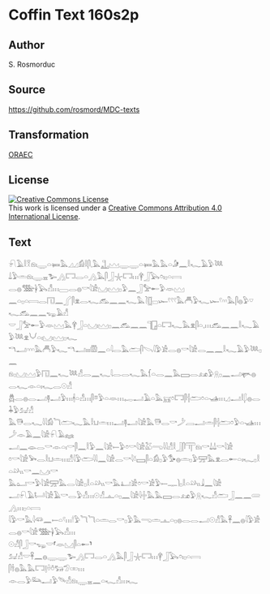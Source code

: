 # Coffin Text 160s2p

## Author

S. Rosmorduc

## Source

https://github.com/rosmord/MDC-texts

## Transformation

[ORAEC](https://oraec.github.io/)

## License

<a rel="license" href="http://creativecommons.org/licenses/by/4.0/"><img alt="Creative Commons License" style="border-width:0" src="https://i.creativecommons.org/l/by/4.0/88x31.png" /></a><br />This work is licensed under a <a rel="license" href="http://creativecommons.org/licenses/by/4.0/">Creative Commons Attribution 4.0 International License</a>.

## Text

𓍯𓄿𓎛𓎝𓁶𓏤𓇾𓏏𓍃𓅓𓈎𓈎𓀁𓎛𓋴𓈒𓅓𓊻𓈉𓇾𓇾𓏏𓍃𓅓𓅓𓏏𓀏𓈖𓎛𓆑𓄿𓅱𓆙<br>
𓍑𓅱𓏛𓁶𓏤𓇾𓈇𓅧𓂻𓉐𓂋𓏏𓂻𓅓𓋴𓃀𓇼𓉐𓏥𓋁𓃀𓅂𓏌𓏤𓊪𓏏𓇯<br>
𓂋𓐍𓅢𓋀𓅂𓀭𓏥𓈀𓂋𓐍𓎡𓇋𓀀𓈋𓏤𓈉𓊪𓅱𓈖𓃀𓅡𓄡𓅱𓁺𓈉<br>
𓈖𓏏𓊪𓏏𓇯𓂋𓉔𓈖𓂾𓋴𓁷𓂋𓆑𓃹𓈖𓈖𓆑𓅓𓍘𓊅𓊌𓆱𓍢𓍢𓍢𓅓𓄫𓅱𓆑𓆱𓍢𓎆𓎆𓅓𓋴𓐍𓅱𓎺𓆑𓃹𓈖𓈖𓆌𓄿𓀭<br>
𓎟𓃀𓅡𓄡𓅱𓁺𓈉𓅓𓋁𓃀𓏏𓈋𓏤𓈉𓊪𓈖𓃹𓈖𓈖𓊹𓉗𓏏𓉐𓆑𓅓𓁷𓋴𓏏𓈒𓏥𓃹𓈖𓈖𓎛𓆑𓄿𓅱𓆙𓁷𓄋𓏏𓏤𓈋𓏤𓈉𓊪𓆑<br>
𓎔𓂝𓎆𓎆𓎆𓅓𓄫𓅱𓆑𓎔𓂝𓏤𓏤𓏤𓏃𓈖𓏏𓇋𓂋𓅓𓂧𓋴𓌪𓇋𓅱𓀀𓂋𓐍𓎡𓇋𓀀𓂋𓈖𓈖𓎛𓆑𓄿𓅱𓆙𓊪𓈖<br>
𓁶𓊪𓈋𓈉𓅱𓉔𓈖𓆑𓆙𓀭𓂋𓈖𓆑𓇋𓂋𓂋𓆑𓅓𓆴𓏏𓂋𓈖𓅓𓈙𓂋𓃭𓅱𓇶𓊪𓈖𓂝𓊜𓐍𓂋𓆑𓁹𓏏𓏤𓆑𓂋𓇳𓀭<br>
𓆣𓂋𓐍𓂋𓂝𓊢𓂝𓅱𓏥𓇩𓏏𓀭𓏥𓋴𓎼𓅱𓏏𓁺𓏥𓉻𓂝𓄿𓏏𓅓𓄚𓏌𓉐𓋴𓐪𓂧𓏌𓏏𓊛𓏥𓈎𓂝𓎛𓆄𓐍𓂋𓇓𓅱𓃫𓀭<br>
𓅓𓇥𓂋𓆑𓇋𓇋𓀁𓆓𓂧𓆑𓅓𓎛𓂓𓏛𓏥𓂝𓊢𓂝𓇋𓀀𓅓𓇥𓂋𓎡𓌳𓐙𓂝𓏛𓋴𓐪𓂧𓏌𓅱𓏏𓊛𓏥𓌳𓁹𓄿𓈖𓇋𓀀𓍯𓄿𓈐<br>
𓂝𓈖𓁼𓂋𓎡𓁹𓏏𓏤𓎡𓋴𓈖𓎛𓅱𓈖𓇋𓀀𓍿𓅱𓏌𓎡𓇋𓀀𓅷𓂸𓇋𓇋𓀭𓎛𓃀𓋴𓋳𓁶𓏤𓎡𓍑𓍑𓎡𓇋𓀀<br>
𓏌𓎡𓇋𓀀𓅨𓂋𓎛𓂓𓏛𓏥𓀭𓇋𓅱𓂧𓇋𓇋𓈖𓇋𓀀𓂋𓎡𓇋𓍱𓈙𓋴𓏏𓀁𓊪𓅱𓅜𓐍𓏛𓊪𓅱𓈝𓅓𓁷𓂋𓄡𓏏𓏤𓆑𓊪𓎛𓏏𓄖𓏭𓎡𓈖𓈋𓏤𓎡<br>
𓅓𓂠𓎡𓅱𓇋𓀀𓈝𓅓𓂋𓇋𓀀𓊪𓎛𓏏𓄖𓏭𓎡𓅓𓂞𓀀𓏌𓎡𓀀𓅱𓍿𓊃𓌙𓊪𓎛𓏏𓄖𓏭𓇍𓈖𓇋𓀀<br>
𓂝𓍯𓄿𓂡𓇋𓀀𓄿𓎡𓂋𓅱𓀭𓏥𓇳𓀭𓊵𓏏𓊪𓈖𓇋𓀀𓇋𓏶𓅓𓅓𓈙𓂋𓃭𓅱𓇶𓆑𓀭𓂧𓃀𓈖𓈖𓄲𓂻𓏥𓊪𓏏𓇯<br>
𓇋𓅱𓎡𓅓𓇋𓆛𓈖𓍿𓏏𓍢𓏥𓎗𓅱𓆓𓆓𓏏𓏛𓂋𓎡𓊪𓅱𓅓𓂸𓏛𓊵𓏏𓊪𓐍𓂋𓂋𓂝𓇳𓀭𓅓𓋹𓈖𓐍𓇋𓅱𓀀𓂋𓐍𓎡𓇋𓀀𓅢𓋀𓅂𓀭𓏥<br>
𓇳𓀭𓋴𓃀𓎡𓆌𓎟⸢𓁺𓈋𓋴𓏏𓄡⸣𓃫𓀭𓎟𓋹𓈖𓐍𓇾𓇾𓅧𓂻𓉐𓂋𓏏𓂻𓅓𓋴𓃀𓇼𓉐𓏥𓋁𓃀𓅂𓏌𓏤𓊪𓏏𓇯<br>
𓋴𓌂𓐍𓅓𓅓𓉐𓊤𓏐𓏊𓃒𓅿𓏒𓏥<br>
𓁹𓂋𓅱𓃛𓂝𓅱𓄯𓀭𓁶𓏤𓇾𓈇𓈖𓏏𓆑𓀭𓏥𓆑<br>
